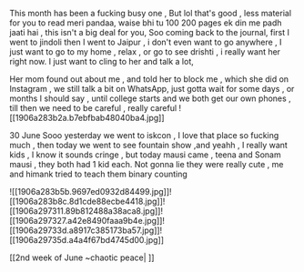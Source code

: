 
This month has been a fucking busy one ,
But lol that's good , less material for you to read meri pandaa, waise bhi tu 100 200 pages ek din me padh jaati hai , this isn't a big deal for you,
Soo coming back to the journal, first I went to jindoli then I went to Jaipur , i don't even want to go anywhere , I just want to go to my home , relax , or go to see drishti , i really want her right now. I just want to cling to her and talk a lot,

Her mom found out about me , and told her to block me , which she did on Instagram , we still talk a bit on WhatsApp, just gotta wait for some days , or months I should say , until college starts and we both get our own phones , till then we need to be careful , really careful 
![[1906a283b2a.b7ebfbab48040ba4.jpg]]

30 June
Sooo yesterday we went to iskcon , I love that place so fucking much , then today we went to see fountain show ,and yeahh , I really want kids , I know it sounds cringe , but today mausi came , teena and Sonam mausi , they both had 1 kid each.
Not gonna lie they were really cute , me and himank tried to teach them binary counting

![[1906a283b5b.9697ed0932d84499.jpg]]![[1906a283b8c.8d1cde88ecbe4418.jpg]]![[1906a297311.89b812488a38aca8.jpg]]![[1906a297327.a42e8490faaa9b4e.jpg]]![[1906a29733d.a8917c385173ba57.jpg]]![[1906a29735d.a4a4f67bd4745d00.jpg]]

[[2nd week of June ~chaotic peace| ]]